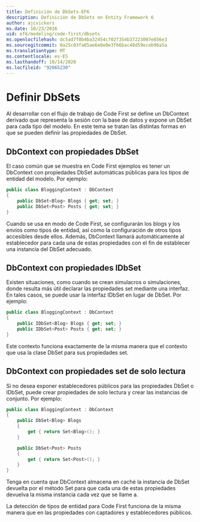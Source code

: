 ```yaml
---
title: Definición de DbSets-EF6
description: Definición de DbSets en Entity Framework 6
author: ajcvickers
ms.date: 10/23/2016
uid: ef6/modeling/code-first/dbsets
ms.openlocfilehash: dc5ad7f8b4ba32454c702f354b37223007e856e3
ms.sourcegitcommit: 0a25c03fa65ae6e0e0e3f66bac48d59eceb96a5a
ms.translationtype: MT
ms.contentlocale: es-ES
ms.lasthandoff: 10/14/2020
ms.locfileid: "92065230"
---
```

# <a name="defining-dbsets"></a>Definir DbSets
Al desarrollar con el flujo de trabajo de Code First se define un DbContext derivado que representa la sesión con la base de datos y expone un DbSet para cada tipo del modelo. En este tema se tratan las distintas formas en que se pueden definir las propiedades de DbSet.  

## <a name="dbcontext-with-dbset-properties"></a>DbContext con propiedades DbSet  

El caso común que se muestra en Code First ejemplos es tener un DbContext con propiedades DbSet automáticas públicas para los tipos de entidad del modelo. Por ejemplo:  

``` csharp
public class BloggingContext : DbContext
{
    public DbSet<Blog> Blogs { get; set; }
    public DbSet<Post> Posts { get; set; }
}
```  

Cuando se usa en modo de Code First, se configurarán los blogs y los envíos como tipos de entidad, así como la configuración de otros tipos accesibles desde ellos. Además, DbContext llamará automáticamente al establecedor para cada una de estas propiedades con el fin de establecer una instancia del DbSet adecuado.  

## <a name="dbcontext-with-idbset-properties"></a>DbContext con propiedades IDbSet  

Existen situaciones, como cuando se crean simulacros o simulaciones, donde resulta más útil declarar las propiedades set mediante una interfaz. En tales casos, se puede usar la interfaz IDbSet en lugar de DbSet. Por ejemplo:  

``` csharp
public class BloggingContext : DbContext
{
    public IDbSet<Blog> Blogs { get; set; }
    public IDbSet<Post> Posts { get; set; }
}
```  

Este contexto funciona exactamente de la misma manera que el contexto que usa la clase DbSet para sus propiedades set.  

## <a name="dbcontext-with-read-only-set-properties"></a>DbContext con propiedades set de solo lectura  

Si no desea exponer establecedores públicos para las propiedades DbSet o IDbSet, puede crear propiedades de solo lectura y crear las instancias de conjunto. Por ejemplo:  

``` csharp
public class BloggingContext : DbContext
{
    public DbSet<Blog> Blogs
    {
        get { return Set<Blog>(); }
    }

    public DbSet<Post> Posts
    {
        get { return Set<Post>(); }
    }
}
```  

Tenga en cuenta que DbContext almacena en caché la instancia de DbSet devuelta por el método Set para que cada una de estas propiedades devuelva la misma instancia cada vez que se llame a.  

La detección de tipos de entidad para Code First funciona de la misma manera que en las propiedades con captadores y establecedores públicos.  
